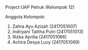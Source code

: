 Project UAP Petruk (Kelompok 12)

Anggota Kelompok:
1. Zahra Ayu Azizah (2417051007)
2. Indriyani Talitha Putri (2417051013)
3. Rizka Aprilia (2417051066)
4. Achira Desya Lucy (2417051069)
